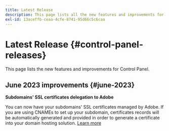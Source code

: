 ```yaml
---
title: Latest Release
description: This page lists all the new features and improvements for Control Panel
exl-id: 13aceffb-ceaa-4cfe-8741-95d66c5c6caa
---
```

# Latest Release {#control-panel-releases}

This page lists the new features and improvements for Control Panel.

## June 2023 improvements {#june-2023}

**Subdomains' SSL certificates delegation to Adobe**

You can now have your subdomains' SSL certificates managed by Adobe. If you are using CNAMEs to set up your subdomain, certificates records will be automatically generated and provided in order to generate a certificate into your domain hosting solution. [Learn more](../subdomains-certificates/using/setting-up-new-subdomain.md)
